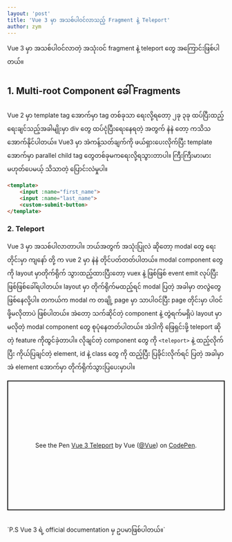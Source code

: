 ```yaml
---
layout: 'post'
title: 'Vue 3 မှာ အသစ်ပါဝင်လာသည့် Fragment နဲ့ Teleport'
author: zym
---
```


Vue 3 မှာ အသစ်ပါဝင်လာတဲ့ အသုံးဝင် fragment နဲ့ teleport တွေ အကြောင်းဖြစ်ပါတယ်။

## 1. Multi-root Component ခေါ် Fragments
Vue 2 မှာ template tag အောက်မှာ tag တစ်ခုသာ ရေးလို့ရတော့ ၂ခု ၃ခု ထပ်ပြီးထည့်ရေးချင်သည့်အခါမျိုးမှာ div တွေ ထပ်ငုံပြီးရေးနေရတဲ့ အတွက် နဲနဲ တော့ ကသိသအောက်နိုင်ပါတယ်။ Vue3 မှာ အဲကန့်သတ်ချက်ကို ဖယ်ရှားပေးလိုက်ပြီး template အောက်မှာ parallel child tag တွေတစ်ခုမကရေးလို့ရသွားတာပါ။ ကြီးကြီးမားမားမဟုတ်ပေမယ့် သိသာတဲ့ ပြောင်းလဲမှုပါ။

```html
<template>  
    <input :name="first_name">
    <input :name="last_name">
    <custom-submit-button>
</template>
```

### 2. Teleport

Vue 3 မှာ အသစ်ပါလာတာပါ။ ဘယ်အတွက် အသုံးပြုလဲ ဆိုတော့ modal တွေ ရေးတိုင်းမှာ ကျနော် တို့ က vue 2 မှာ နဲနဲ တိုင်ပတ်တတ်ပါတယ်။ modal component တွေ ကို layout မှာတိုက်ရိုက် သွားထည့်ထားပြီးတော့ vuex နဲ့ ဖြစ်ဖြစ် event emit လုပ်ပြီးဖြစ်ဖြစ်ခေါ်ရပါတယ်။ layout မှာ တိုက်ရိုက်မထည့်ရင် modal ပြတဲ့ အခါမှာ တလွဲတွေ ဖြစ်နေလို့ပါ။ တကယ်က modal က တချို့ page မှာ သာပါဝင်ပြီး page တိုင်းမှာ ပါဝင်ဖို့မလိုတာပဲ ဖြစ်ပါတယ်။ အဲတော့ သက်ဆိုင်တဲ့ component နဲ့ တွဲရက်မရှိပဲ layout မှာ မလိုတဲ့ modal component တွေ စုပုံနေတတ်ပါတယ်။ အဲဒါကို ဖြေရှင်းဖို့ teleport ဆိုတဲ့ feature ကိုထွင်ခဲ့တာပါ။ လိုချင်တဲ့ component တွေ ကို `<teleport>` နဲ့ ထည့်လိုက်ပြီး ကိုယ်ပြချင်တဲ့ element, id နဲ့ class တွေ ကို ထည့်ပြီး ပြခိုင်းလိုက်ရင် ပြတဲ့ အခါမှာ အဲ element အောက်မှာ တိုက်ရိုက်သွားပြပေးမှာပါ။

<p class="codepen" data-height="300" data-default-tab="html,result" data-slug-hash="gOPNvjR" data-user="Vue" style="height: 300px; box-sizing: border-box; display: flex; align-items: center; justify-content: center; border: 2px solid; margin: 1em 0; padding: 1em;">
  <span>See the Pen <a href="https://codepen.io/team/Vue/pen/gOPNvjR">
  Vue 3 Teleport</a> by Vue (<a href="https://codepen.io/team/Vue">@Vue</a>)
  on <a href="https://codepen.io">CodePen</a>.</span>
</p>
<script async src="https://cpwebassets.codepen.io/assets/embed/ei.js"></script>

<br/>
`P.S Vue 3 ရဲ့ official documentation မှ ဥပမာဖြစ်ပါတယ်။`
